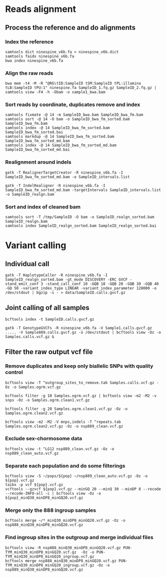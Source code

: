 # Reads alignment

## Process the reference and do alignments
### Index the reference
```
samtools dict ninespine_v6b.fa > ninespine_v6b.dict
samtools faidx ninespine_v6b.fa
bwa index ninespine_v6b.fa
```
### Align the raw reads
```
bwa mem -t4 -M -R "@RG\tID:SampleID tSM:SampleID tPL:illumina tLB:SampleID tPU:1" ninespine.fa SampleID_1.fq.gz SampleID_2.fq.gz | samtools view -F4 -h -Obam -o sample1_bwa.bam
```
### Sort reads by coordinate, duplicates remove and index
```
samtools fixmate -@ 14 -m SampleID_bwa.bam SampleID_bwa_fm.bam
samtools sort -@ 14 -O bam -o SampleID_bwa_fm_sorted.bam SampleID_bwa_fm.bam
samtools index -@ 14 SampleID_bwa_fm_sorted.bam SampleID_bwa_fm_sorted.bai
samtools markdup -@ 14 SampleID_bwa_fm_sorted.bam SampleID_bwa_fm_sorted_md.bam
samtools index -@ 14 SampleID_bwa_fm_sorted_md.bam SampleID_bwa_fm_sorted_md.bai
```
### Realignment around indels
```
gatk -T RealignerTargetCreator -R ninespine_v6b.fa -I SampleID_bwa_fm_sorted_md.bam -o SampleID_intervals.list

gatk -T IndelRealigner -R ninespine_v6b.fa -I SampleID_bwa_fm_sorted_md.bam -targetIntervals SampleID_intervals.list -o SampleID_realgn.bam
```
### Sort and index of cleaned bam
```
samtools sort -T /tmp/SampleID -O bam -o SampleID_realgn_sorted.bam SampleID_realgn.bam
samtools index SampleID_realgn_sorted.bam SampleID_realgn_sorted.bai
```

# Variant calling
## Individual call
```
gatk -T HaplotypeCaller -R ninespine_v6b.fa -I SampleID_realgn_sorted.bam -gt_mode DISCOVERY -ERC GVCF -stand_emit_conf 3 -stand_call_conf 10 -GQB 10 -GQB 20 -GQB 30 -GQB 40 -GQ 50 -variant_index_type LINEAR -variant_index_parameter 128000 -o /dev/stdout | bgzip -s - > data/SampleID.calls.gvcf.gz
```
## Joint calling of all samples
```
bcftools index -t SampleID.calls.gvcf.gz

gatk -T GenotypeGVCFs -R ninespine_v6b.fa -V Sample1.calls.gvcf.gz ..... -V Sample889.calls.gvcf.gz -o /dev/stdout | bcftools view -Oz -o Samples.calls.vcf.gz &
```

## Filter the raw output vcf file
### Remove duplicates and keep only biallelic SNPs with quality control
```
bcftools view -T ^outgroup_sites_to_remove.tab Samples.calls.vcf.gz -Oz -o Samples.ogrm.vcf.gz 

bcftools filter -g 10 Samples.ogrm.vcf.gz | bcftools view -m2 -M2 -v snps -Oz -o Samples.ogrm.clean1.vcf.gz
 
bcftools filter -g 20 Samples.ogrm.clean1.vcf.gz -Oz -o Samples.ogrm.clean2.vcf.gz

bcftools view -m2 -M2 -V mnps,indels -T ^repeats.tab Samples.ogrm.clean2.vcf.gz -Oz -o nsp889_clean.vcf.gz
```
### Exclude sex-chormosome data
```
bcftools view -t ^LG12 nsp889_clean.vcf.gz -Oz -o nsp889_clean_auto.vcf.gz
```
### Separate each population and do some filterings
```
bcftools view -S ~/pops/${pop} ~/nsp889_clean_auto.vcf.gz -Oz -o ${pop}.vcf.gz 
taibx -p vcf ${pop}.vcf.gz
vcftools --gzvcf ${pop}.vcf.gz --minGQ 20 --minQ 30 --minDP 8 --recode --recode-INFO-all -c | bcftools view -Oz -o ${pop}_minQ30_minDP8_minGQ20.vcf.gz
```
### Merge only the 888 ingroup samples
```
bcftools merge ~/*_minQ30_minDP8_minGQ20.vcf.gz -Oz -o nsp888_minQ30_minDP8_minGQ20.vcf.gz
```
### Find ingroup sites in the outgroup and merge individual files
```
bcftools view -R nsp888_minQ30_minDP8_minGQ20.vcf.gz PUN-TYM_minQ30_minDP8_minGQ20.vcf.gz  -Oz -o PUN-TYM_minQ30_minDP8_minGQ20_ingroup.vcf.gz
bcftools merge nsp888_minQ30_minDP8_minGQ20.vcf.gz PUN-TYM_minQ30_minDP8_minGQ20_ingroup.vcf.gz -Oz -o nsp889_minQ30_minDP8_minGQ20.vcf.gz
```
